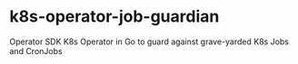 # k8s-operator-job-guardian
Operator SDK K8s Operator in Go to guard against grave-yarded K8s Jobs and CronJobs
